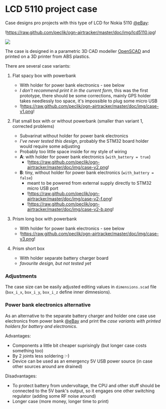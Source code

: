 # LCD 5110 project case

Case designs pro projects with this type of LCD for Nokia 5110 [@eBay](http://www.ebay.com/itm/221475096725):

!https://raw.github.com/peclik/ogn-airtracker/master/doc/img/lcd5110.jpg!

![](https://github.com/github/peclik/ogn-airtracker/master/doc/img/lcd5110.jpg)


The case is designed in a parametric 3D CAD modeller [OpenSCAD](http://www.openscad.org/)
and printed on a 3D printer from ABS plastics.

There are several case variants:

1. Flat spacy box with powerbank
   * With holder for power bank electronics - see below
   * *I don't recommend print it in the current form*, this was the first prototype,
     there should be some corrections, mainly GPS holder takes needlessly too space,
     it's impossible to plug some micro USB
   * !https://raw.github.com/peclik/ogn-airtracker/master/doc/img/case-v1.png!

2. Flat small box with or without powerbank (smaller than variant 1, corrected problems)
   * Subvarinat without holder for power bank electronics
   * *I've never tested this design*, probably the STM32 board holder would require some adjusting
   * Probably too little space inside for my style of wiring
   * **A**: with holder for power bank electronics (`with_battery = true`)
     * !https://raw.github.com/peclik/ogn-airtracker/master/doc/img/case-v2.png!
   * **B**: tiny, without holder for power bank electronics (`with_battery = false`)
     * meant to be powered from external supply directly to STM32 micro USB port
     * !https://raw.github.com/peclik/ogn-airtracker/master/doc/img/case-v2-f.png!
     * !https://raw.github.com/peclik/ogn-airtracker/master/doc/img/case-v2-b.png!

3. Prism long box with powerbank
   * With holder for power bank electronics - see below
   * !https://raw.github.com/peclik/ogn-airtracker/master/doc/img/case-v3.png!

4. Prism short box
   * With holder separate battery charger board
   * *favourite design, but not tested yet*


### Adjustments

The case size can be easily adjusted editing values in `dimensions.scad` file (`box_i_x`,
`box_i_y`, `box_i_z` define inner dimnesions).


### Power bank electronics alternative

As an alternative to the separate battery charger and holder one case use electronics from
power bank [@eBay](http://www.ebay.com/itm/231432999482) and print the *case variants
with printed holders for battery and electronics*.

Advantages:
* Components a little bit cheaper suprisingly (but longer case costs something too)
* By 2 joints less soldering :-)
* Device can be used as an emergency 5V USB power source (in case other sources around are drained)

Disadvantages:
* To protect battery from undervoltage, the CPU and other stuff should be connected to the 5V bank's output, so it engages one other switching regulator (adding some RF noise around)
* Longer case (more money, longer time to print)

